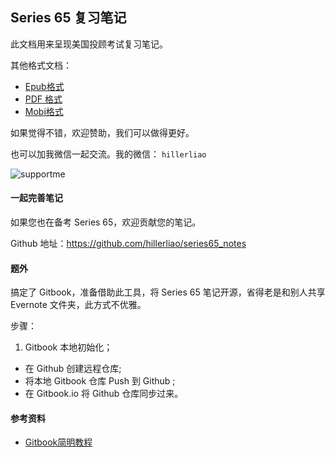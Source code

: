 ## Series 65 复习笔记

此文档用来呈现美国投顾考试复习笔记。

其他格式文档：  

- [Epub格式](https://www.gitbook.com/download/mobi/book/hillerliao/series65-notes)
- [PDF 格式](https://www.gitbook.com/download/pdf/book/hillerliao/series65-notes)
- [Mobi格式](https://www.gitbook.com/download/mobi/book/hillerliao/series65-notes)  

如果觉得不错，欢迎赞助，我们可以做得更好。

也可以加我微信一起交流。我的微信： ` hillerliao `

![supportme](https://xqimg.imedao.com/15b69a8643625143feec8380.png!custom.jpg)

#### 一起完善笔记

如果您也在备考 Series 65，欢迎贡献您的笔记。

Github 地址：https://github.com/hillerliao/series65_notes  

#### 题外

搞定了 Gitbook，准备借助此工具，将 Series 65 笔记开源，省得老是和别人共享 Evernote 文件夹，此方式不优雅。  

步骤：  
1. Gitbook 本地初始化；
- 在 Github 创建远程仓库;
- 将本地 Gitbook 仓库 Push 到 Github ;
- 在 Gitbook.io 将 Github 仓库同步过来。

#### 参考资料  
* [Gitbook简明教程](http://www.chengweiyang.cn/gitbook/basic-usage/README.html)  
